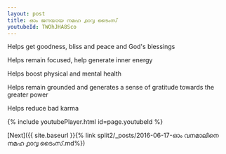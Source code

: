 ```yaml
---
layout: post
title: ഓം ജനയായ നമഹ ൧൦൮ ടൈംസ്
youtubeId: TWOhJHA8Sco
---
```

 
 
Helps get goodness, bliss and peace and God's blessings
 
Helps remain focused, help generate inner energy 
 
Helps boost physical and mental health 
 
Helps remain grounded and generates a sense of gratitude towards the greater power 
 
Helps reduce bad karma
 
 
 
 


{% include youtubePlayer.html id=page.youtubeId %}
 
[Next]({{ site.baseurl }}{% link  split2/_posts/2016-06-17-ഓം വനമാലിനെ നമഹ ൧൦൮ ടൈംസ്.md%})
 
